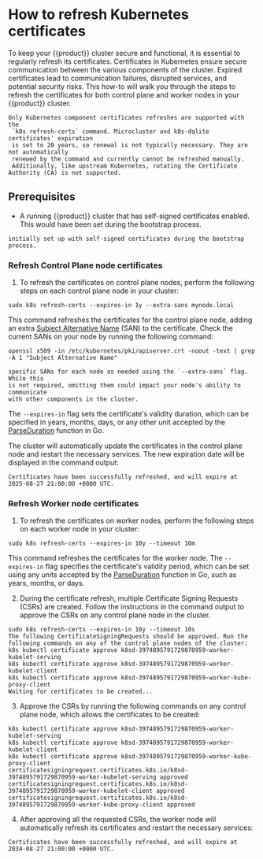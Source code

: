 # How to refresh Kubernetes certificates

To keep your {{product}} cluster secure and functional, it is essential
to regularly refresh its certificates. Certificates in Kubernetes ensure
secure communication between the various components of the cluster. Expired
certificates lead to communication failures, disrupted services, and potential
security risks. This how-to will walk you through
the steps to refresh the certificates for both control plane and worker
nodes in your {{product}} cluster.

```{warning}
Only Kubernetes component certificates refreshes are supported with the
 `k8s refresh-certs` command. Microcluster and k8s-dqlite certificates' expiration
 is set to 20 years, so renewal is not typically necessary. They are not automatically
 renewed by the command and currently cannot be refreshed manually.
 Additionally, like upstream Kubernetes, rotating the Certificate Authority (CA) is not supported.
```

## Prerequisites

- A running {{product}} cluster that has self-signed certificates enabled.
 This would have been set during the bootstrap process.

```{note} To refresh the certificates in your cluster, make sure it was
initially set up with self-signed certificates during the bootstrap process.
```

### Refresh Control Plane node certificates

1. To refresh the certificates on control plane nodes, perform the following
steps on each control plane node in your cluster:

```
sudo k8s refresh-certs --expires-in 1y --extra-sans mynode.local
```

This command refreshes the certificates for the control plane node, adding an
extra [Subject Alternative Name][] (SAN) to the certificate. Check the
current SANs on your node by running the following command:

```
openssl x509 -in /etc/kubernetes/pki/apiserver.crt -noout -text | grep -A 1 "Subject Alternative Name"
```

```{note} If your node setup includes additional SANs, be sure to provide the
specific SANs for each node as needed using the `--extra-sans` flag. While this
is not required, omitting them could impact your node's ability to communicate
with other components in the cluster.
```

The `--expires-in` flag sets the certificate's validity duration, which can
be specified in years, months, days, or any other unit accepted by the
[ParseDuration][] function in Go.

The cluster will automatically update the certificates in the control plane
node and restart the necessary services. The new expiration date will be
displayed in the command output:

```
Certificates have been successfully refreshed, and will expire at 2025-08-27 21:00:00 +0000 UTC.
```

### Refresh Worker node certificates

1. To refresh the certificates on worker nodes, perform the following steps on
each worker node in your cluster:

```
sudo k8s refresh-certs --expires-in 10y --timeout 10m
```

This command refreshes the certificates for the worker node. The `--expires-in`
flag specifies the certificate's validity period, which can be set using any
units accepted by the [ParseDuration][] function in Go, such as years, months,
or days.

2. During the certificate refresh, multiple Certificate Signing Requests (CSRs)
are created. Follow the instructions in the command output to approve the CSRs
on any control plane node in the cluster.

```
sudo k8s refresh-certs --expires-in 10y --timeout 10s
The following CertificateSigningRequests should be approved. Run the following commands on any of the control plane nodes of the cluster:
k8s kubectl certificate approve k8sd-3974895791729870959-worker-kubelet-serving
k8s kubectl certificate approve k8sd-3974895791729870959-worker-kubelet-client
k8s kubectl certificate approve k8sd-3974895791729870959-worker-kube-proxy-client
Waiting for certificates to be created...
```

3. Approve the CSRs by running the following commands on any control plane
node, which allows the certificates to be created:

```
k8s kubectl certificate approve k8sd-3974895791729870959-worker-kubelet-serving
k8s kubectl certificate approve k8sd-3974895791729870959-worker-kubelet-client
k8s kubectl certificate approve k8sd-3974895791729870959-worker-kube-proxy-client
certificatesigningrequest.certificates.k8s.io/k8sd-3974895791729870959-worker-kubelet-serving approved
certificatesigningrequest.certificates.k8s.io/k8sd-3974895791729870959-worker-kubelet-client approved
certificatesigningrequest.certificates.k8s.io/k8sd-3974895791729870959-worker-kube-proxy-client approved
```

4. After approving all the requested CSRs, the worker node will automatically
refresh its certificates and restart the necessary services:

```
Certificates have been successfully refreshed, and will expire at 2034-08-27 21:00:00 +0000 UTC.
```

<!-- Links -->

[ParseDuration]: https://pkg.go.dev/time#ParseDuration
[Subject Alternative Name]: https://datatracker.ietf.org/doc/html/rfc5280#section-4.2.1.6
